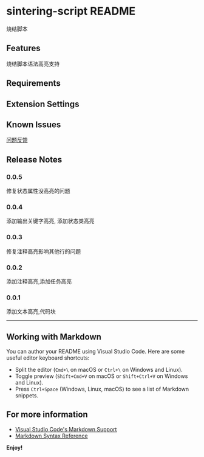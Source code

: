 # sintering-script README

烧结脚本

## Features

烧结脚本语法高亮支持

## Requirements


## Extension Settings


## Known Issues

[问题反馈](https://github.com/l369496/sintering-script/issues)

## Release Notes

### 0.0.5
修复状态属性没高亮的问题

### 0.0.4
添加输出关键字高亮, 添加状态类高亮

### 0.0.3

修复注释高亮影响其他行的问题

### 0.0.2

添加注释高亮,添加任务高亮

### 0.0.1

添加文本高亮,代码块

---

## Working with Markdown

You can author your README using Visual Studio Code. Here are some useful editor keyboard shortcuts:

* Split the editor (`Cmd+\` on macOS or `Ctrl+\` on Windows and Linux).
* Toggle preview (`Shift+Cmd+V` on macOS or `Shift+Ctrl+V` on Windows and Linux).
* Press `Ctrl+Space` (Windows, Linux, macOS) to see a list of Markdown snippets.

## For more information

* [Visual Studio Code's Markdown Support](http://code.visualstudio.com/docs/languages/markdown)
* [Markdown Syntax Reference](https://help.github.com/articles/markdown-basics/)

**Enjoy!**
